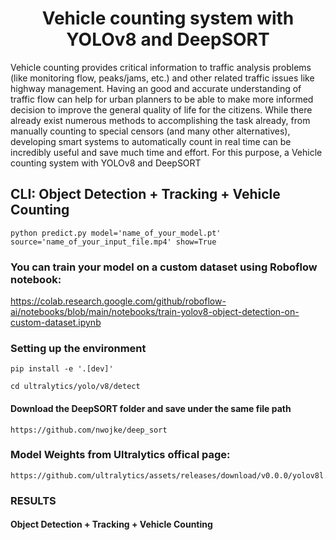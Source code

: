 <H1 align="center">Vehicle counting system with YOLOv8 and DeepSORT</H1>

Vehicle counting provides critical information to traffic analysis problems
(like monitoring flow, peaks/jams, etc.) and other related traffic issues like highway management.
Having an good and accurate understanding of traffic flow can help for urban planners to be able
to make more informed decision to improve the general quality of life for the citizens. While there already exist numerous methods to
accomplishing the task already, from manually counting to special censors (and many other alternatives), developing
smart systems to automatically count in real time can be incredibly useful and save much time and effort.
For this purpose, a Vehicle counting system with YOLOv8 and DeepSORT

## CLI: Object Detection + Tracking + Vehicle Counting

```
python predict.py model='name_of_your_model.pt' source='name_of_your_input_file.mp4' show=True
```

### You can train your model on a custom dataset using Roboflow notebook:

https://colab.research.google.com/github/roboflow-ai/notebooks/blob/main/notebooks/train-yolov8-object-detection-on-custom-dataset.ipynb

### Setting up the environment

```
pip install -e '.[dev]'

```

```
cd ultralytics/yolo/v8/detect

```

#### Download the DeepSORT folder and save under the same file path

```
https://github.com/nwojke/deep_sort

```

### Model Weights from Ultralytics offical page:

```
https://github.com/ultralytics/assets/releases/download/v0.0.0/yolov8l.pt
```

### RESULTS

#### Object Detection + Tracking + Vehicle Counting
